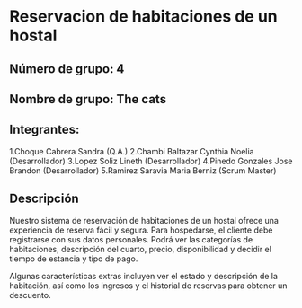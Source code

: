 # Reservacion de habitaciones de un hostal


## Número de grupo: 4

## Nombre de grupo: The cats 

## Integrantes:
1.Choque Cabrera Sandra            (Q.A.)
2.Chambi Baltazar Cynthia Noelia   (Desarrollador)
3.Lopez Soliz Lineth               (Desarrollador)
4.Pinedo Gonzales Jose Brandon     (Desarrollador)
5.Ramirez Saravia Maria Berniz     (Scrum Master)

## Descripción
Nuestro sistema de reservación de habitaciones de un hostal ofrece una experiencia de reserva fácil y segura. 
Para hospedarse, el cliente debe registrarse con sus datos personales. 
Podrá ver las categorías de habitaciones, descripción del cuarto, precio, disponibilidad y decidir el tiempo de estancia y tipo de pago.

Algunas características extras incluyen ver el estado y descripción de la habitación, así como los ingresos y el historial de reservas para obtener un descuento.
